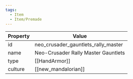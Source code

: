 ```yaml
---
tags:
  - Item
  - Item/Premade
---
```


| Property | Value                               |
| -------- | ----------------------------------- |
| id       | neo_crusader_gauntlets_rally_master |
| name     | Neo-Crusader Rally Master Gauntlets |
| type     | [[HandArmor]]                       |
| culture  | [[new_mandalorian]]                 |


